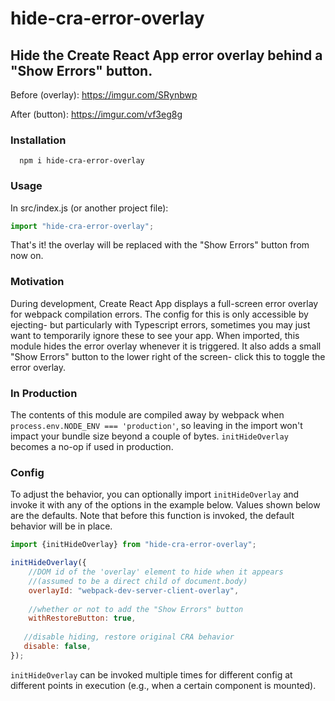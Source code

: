 # hide-cra-error-overlay

## Hide the Create React App error overlay behind a "Show Errors" button. ##

Before (overlay): https://imgur.com/SRynbwp

After (button): https://imgur.com/vf3eg8g

### Installation
```
  npm i hide-cra-error-overlay
```
### Usage
In src/index.js (or another project file):
```javascript
import "hide-cra-error-overlay";
```
That's it! the overlay will be replaced with the "Show Errors" button from now on.

### Motivation
During development, Create React App displays a full-screen error overlay for webpack compilation errors. The config for this is only accessible by ejecting- but particularly with Typescript errors, sometimes you may just want to temporarily ignore these to see your app.
When imported, this module hides the error overlay whenever it is triggered. It also adds a small "Show Errors" button to the lower right of the screen- click this to toggle the error overlay.
### In Production
The contents of this module are compiled away by webpack when `process.env.NODE_ENV === 'production'`, so leaving in the import won't impact your bundle size beyond a couple of bytes. `initHideOverlay` becomes a no-op if used in production.
### Config
To adjust the behavior, you can optionally import `initHideOverlay` and invoke it with any of the options in the example below. Values shown below are the defaults. Note that before this function is invoked, the default behavior will be in place.
```javascript
import {initHideOverlay} from "hide-cra-error-overlay";

initHideOverlay({
    //DOM id of the 'overlay' element to hide when it appears
    //(assumed to be a direct child of document.body)
    overlayId: "webpack-dev-server-client-overlay", 
    
    //whether or not to add the "Show Errors" button
    withRestoreButton: true,
   
   //disable hiding, restore original CRA behavior
   disable: false, 
});
```
`initHideOverlay` can be invoked multiple times for different config at different points in execution (e.g., when a certain component is mounted).
